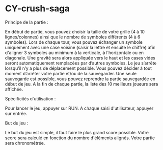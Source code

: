 # CY-crush-saga

Principe de la partie :

En début de partie, vous pouvez choisir la taille de votre grille (4 à 10 lignes/colonnes) ainsi que le nombre de symboles différents (4 à 6 symboles).
Lors de chaque tour, vous pouvez échanger un symbole uniquement avec une case voisine (saisir la lettre et ensuite le chiffre) afin d'aligner 3 symboles au minimum à la verticale, à l'horizontale ou en diagonale.
Une gravité sera alors appliquée vers le haut et les cases vides seront automatiquement remplacées par d’autres symboles.
Le jeu s’arrête lorsqu’il n’y a plus de déplacement possible.
Vous pouvez décider à tout moment d’arrêter votre partie et/ou de la sauvegarder.
Une seule sauvegarde est possible, vous pouvez reprendre la partie sauvegardée en début de jeu.
A la fin de chaque partie, la liste des 10 meilleurs joueurs sera affichée.


Spécificités d'utilisation :

Pour lancer le jeu, appuyer sur RUN.
A chaque saisi d'utilisateur, appuyer sur entrée.


But du jeu :

Le but du jeu est simple, il faut faire le plus grand score possible.
Votre score sera calculé en fonction du nombre d'éléments alignés.
Votre partie sera chronométrée.
